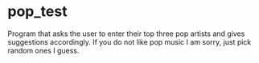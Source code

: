 # pop_test
Program that asks the user to enter their top three pop artists and gives suggestions accordingly.
If you do not like pop music I am sorry, just pick random ones I guess.
